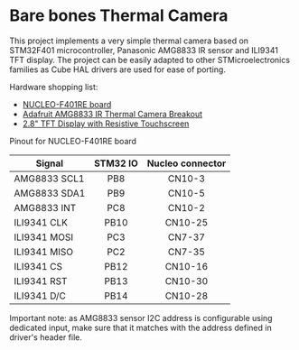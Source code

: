 # Bare bones Thermal Camera
This project implements a very simple thermal camera based on STM32F401 microcontroller, Panasonic AMG8833 IR sensor and ILI9341 TFT display. The project can be easily adapted to other STMicroelectronics families as Cube HAL drivers are used for ease of porting.

Hardware shopping list:

* [NUCLEO-F401RE board](https://www.amazon.com/Waveshare-NUCLEO-F401RE-Development-STM32F401RE-Programmer/dp/B00N1RMN36/ref=sr_1_1?ie=UTF8&qid=1529413822&sr=8-1&keywords=nucleo-f401re)
* [Adafruit AMG8833 IR Thermal Camera Breakout](https://www.adafruit.com/product/3538)
* [2.8" TFT Display with Resistive Touchscreen](https://www.adafruit.com/product/1774)


Pinout for NUCLEO-F401RE board


|Signal        | STM32 IO | Nucleo connector |
|--------------|:--------:|:----------------:|
| AMG8833 SCL1 |   PB8    |      CN10-3      |
| AMG8833 SDA1 |   PB9    |      CN10-5      |
| AMG8833 INT  |   PC8    |      CN10-2      |
| ILI9341 CLK  |   PB10   |      CN10-25     |
| ILI9341 MOSI |   PC3    |      CN7-37      |
| ILI9341 MISO |   PC2    |      CN7-35      |
| ILI9341 CS   |   PB12   |      CN10-16     |
| ILI9341 RST  |   PB13   |      CN10-30     |
| ILI9341 D/C  |   PB14   |      CN10-28     |

Important note: as AMG8833 sensor I2C address is configurable using dedicated input, make sure that it matches with the address defined in driver's header file.
